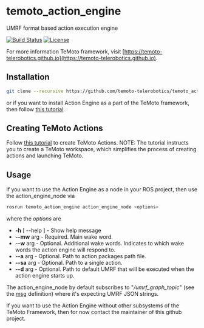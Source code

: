 # temoto_action_engine
UMRF format based action execution engine

[![Build Status](https://travis-ci.org/temoto-telerobotics/temoto_action_engine.svg?branch=master)](https://travis-ci.org/temoto-telerobotics/temoto_action_engine)
[![License](https://img.shields.io/badge/License-Apache%202.0-blue.svg)](https://opensource.org/licenses/Apache-2.0)

For more information TeMoto framework, visit [https://temoto-telerobotics.github.io](https://temoto-telerobotics.github.io).

## Installation
``` bash
git clone --recursive https://github.com/temoto-telerobotics/temoto_action_engine.git
```
or if you want to install Action Engine as a part of the TeMoto framework, then follow [this tutorial](https://temoto-telerobotics.github.io/tutorials/installing_temoto.html).

## Creating TeMoto Actions
Follow [this tutorial](https://temoto-telerobotics.github.io/tutorials/writing_an_action.html) to create TeMoto Actions. NOTE: The tutorial instructs you to create a TeMoto workspace, which simplifies the process of creating actions and launching TeMoto.

## Usage
If you want to use the Action Engine as a node in your ROS project, then use the action_engine_node via
``` bash
rosrun temoto_action_engine action_engine_node <options>
```
where the *options* are
* **-h** [ --help ] - Show help message
* **--mw** arg - Required. Main wake word.
* **--w** arg - Optional. Additional wake words. Indicates to which wake words the action engine will respond to.
* **--a** arg - Optional. Path to action packages path file.
* **--sa** arg - Optional. Path to a single action.
* **--d** arg - Optional. Path to default UMRF that will be executed when the action engine starts up.

The action_engine_node by default subscribes to "*/umrf_graph_topic*" (see the [msg](https://github.com/temoto-telerobotics/temoto_action_engine/blob/master/msg/UmrfJsonGraph.msg) definition) where it's expecting UMRF JSON strings.

If you want to use the Action Engine without other subsystems of the TeMoto Framework, then for now contact the maintainer of this github project.

